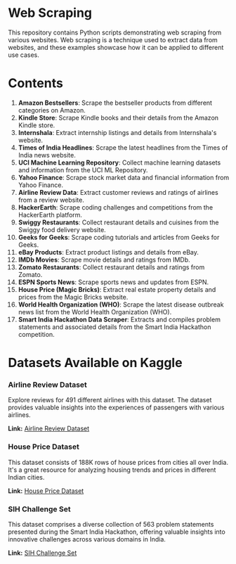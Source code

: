 # Web Scraping

This repository contains Python scripts demonstrating web scraping from various websites. Web scraping is a technique used to extract data from websites, and these examples showcase how it can be applied to different use cases.

# Contents

1. **Amazon Bestsellers**: Scrape the bestseller products from different categories on Amazon.
2. **Kindle Store**: Scrape Kindle books and their details from the Amazon Kindle store.
3. **Internshala**: Extract internship listings and details from Internshala's website.
4. **Times of India Headlines**: Scrape the latest headlines from the Times of India news website.
5. **UCI Machine Learning Repository**: Collect machine learning datasets and information from the UCI ML Repository.
6. **Yahoo Finance**: Scrape stock market data and financial information from Yahoo Finance.
7. **Airline Review Data**: Extract customer reviews and ratings of airlines from a review website.
8. **HackerEarth**: Scrape coding challenges and competitions from the HackerEarth platform.
9. **Swiggy Restaurants**: Collect restaurant details and cuisines from the Swiggy food delivery website.
10. **Geeks for Geeks**: Scrape coding tutorials and articles from Geeks for Geeks.
11. **eBay Products**: Extract product listings and details from eBay.
12. **IMDb Movies**: Scrape movie details and ratings from IMDb.
13. **Zomato Restaurants**: Collect restaurant details and ratings from Zomato.
14. **ESPN Sports News**: Scrape sports news and updates from ESPN.
15. **House Price (Magic Bricks)**: Extract real estate property details and prices from the Magic Bricks website.
16. **World Health Organization (WHO)**: Scrape the latest disease outbreak news list from the World Health Organization (WHO).
17. **Smart India Hackathon Data Scraper**: Extracts and compiles problem statements and associated details from the Smart India Hackathon competition.

# Datasets Available on Kaggle

### Airline Review Dataset

Explore reviews for 491 different airlines with this dataset. The dataset provides valuable insights into the experiences of passengers with various airlines.

**Link:** [Airline Review Dataset](https://www.kaggle.com/datasets/juhibhojani/airline-reviews)

### House Price Dataset

This dataset consists of 188K rows of house prices from cities all over India. It's a great resource for analyzing housing trends and prices in different Indian cities.

**Link:** [House Price Dataset](https://www.kaggle.com/datasets/juhibhojani/house-price)

### SIH Challenge Set

This dataset comprises a diverse collection of 563 problem statements presented during the Smart India Hackathon, offering valuable insights into innovative challenges across various domains in India.

**Link:** [SIH Challenge Set](https://www.kaggle.com/datasets/juhibhojani/sih-challenge-set)




